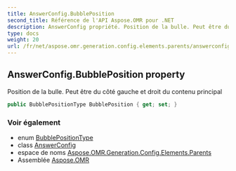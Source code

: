 ```yaml
---
title: AnswerConfig.BubblePosition
second_title: Référence de l'API Aspose.OMR pour .NET
description: AnswerConfig propriété. Position de la bulle. Peut être du côté gauche et droit du contenu principal
type: docs
weight: 20
url: /fr/net/aspose.omr.generation.config.elements.parents/answerconfig/bubbleposition/
---
```

## AnswerConfig.BubblePosition property

Position de la bulle. Peut être du côté gauche et droit du contenu principal

```csharp
public BubblePositionType BubblePosition { get; set; }
```

### Voir également

* enum [BubblePositionType](../../../aspose.omr.generation.config.enums/bubblepositiontype/)
* class [AnswerConfig](../)
* espace de noms [Aspose.OMR.Generation.Config.Elements.Parents](../../answerconfig/)
* Assemblée [Aspose.OMR](../../../)


